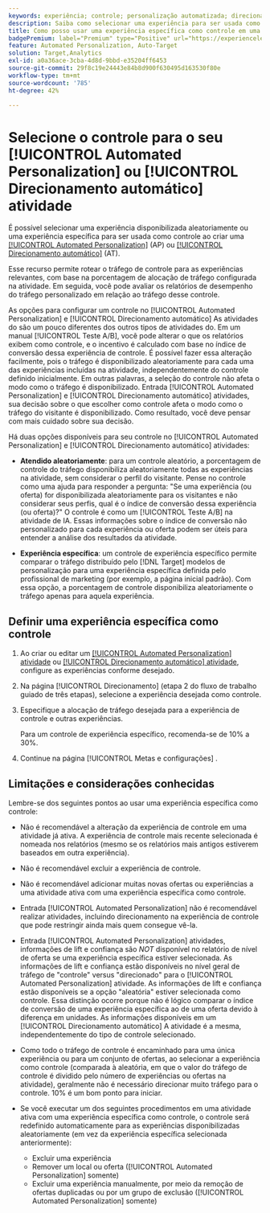 ```yaml
---
keywords: experiência; controle; personalização automatizada; direcionamento automático
description: Saiba como selecionar uma experiência para ser usada como controle ao criar uma [!UICONTROL Automated Personalization] (AP) ou [!UICONTROL Direcionamento automático] atividade no [!DNL Adobe Target].
title: Como posso usar uma experiência específica como controle em uma [!UICONTROL Automated Personalization] Atividade?
badgePremium: label="Premium" type="Positive" url="https://experienceleague.adobe.com/docs/target/using/introduction/intro.html?lang=en#premium newtab=true" tooltip="Consulte o que está incluído no Target Premium."
feature: Automated Personalization, Auto-Target
solution: Target,Analytics
exl-id: a0a36ace-3cba-4d8d-9bbd-e35204ff6453
source-git-commit: 29f8c19e24443e84b8d900f630495d163530f80e
workflow-type: tm+mt
source-wordcount: '785'
ht-degree: 42%

---
```


# Selecione o controle para o seu [!UICONTROL Automated Personalization] ou [!UICONTROL Direcionamento automático] atividade

É possível selecionar uma experiência disponibilizada aleatoriamente ou uma experiência específica para ser usada como controle ao criar uma [[!UICONTROL Automated Personalization]](/help/main/c-activities/t-automated-personalization/automated-personalization.md) (AP) ou [[!UICONTROL Direcionamento automático]](/help/main/c-activities/auto-target/auto-target-to-optimize.md) (AT).

Esse recurso permite rotear o tráfego de controle para as experiências relevantes, com base na porcentagem de alocação de tráfego configurada na atividade. Em seguida, você pode avaliar os relatórios de desempenho do tráfego personalizado em relação ao tráfego desse controle.

As opções para configurar um controle no [!UICONTROL Automated Personalization] e [!UICONTROL Direcionamento automático] As atividades do são um pouco diferentes dos outros tipos de atividades do. Em um manual [!UICONTROL Teste A/B], você pode alterar o que os relatórios exibem como controle, e o incentivo é calculado com base no índice de conversão dessa experiência de controle. É possível fazer essa alteração facilmente, pois o tráfego é disponibilizado aleatoriamente para cada uma das experiências incluídas na atividade, independentemente do controle definido inicialmente. Em outras palavras, a seleção do controle não afeta o modo como o tráfego é disponibilizado. Entrada [!UICONTROL Automated Personalization] e [!UICONTROL Direcionamento automático] atividades, sua decisão sobre o que escolher como controle afeta o modo como o tráfego do visitante é disponibilizado. Como resultado, você deve pensar com mais cuidado sobre sua decisão.

Há duas opções disponíveis para seu controle no [!UICONTROL Automated Personalization] e [!UICONTROL Direcionamento automático] atividades:

* **Atendido aleatoriamente**: para um controle aleatório, a porcentagem de controle do tráfego disponibiliza aleatoriamente todas as experiências na atividade, sem considerar o perfil do visitante. Pense no controle como uma ajuda para responder a pergunta: &quot;Se uma experiência (ou oferta) for disponibilizada aleatoriamente para os visitantes e não considerar seus perfis, qual é o índice de conversão dessa experiência (ou oferta)?&quot; O controle é como um [!UICONTROL Teste A/B] na atividade de IA. Essas informações sobre o índice de conversão não personalizado para cada experiência ou oferta podem ser úteis para entender a análise dos resultados da atividade.

* **Experiência específica**: um controle de experiência específico permite comparar o tráfego distribuído pelo [!DNL Target] modelos de personalização para uma experiência específica definida pelo profissional de marketing (por exemplo, a página inicial padrão). Com essa opção, a porcentagem de controle disponibiliza aleatoriamente o tráfego apenas para aquela experiência.

## Definir uma experiência específica como controle

1. Ao criar ou editar um [[!UICONTROL Automated Personalization] atividade](/help/main/c-activities/t-automated-personalization/create-ap-activity.md) ou [[!UICONTROL Direcionamento automático] atividade](/help/main/c-activities/t-test-ab/t-test-create-ab/ab-audience.md), configure as experiências conforme desejado.
1. Na página [!UICONTROL Direcionamento] (etapa 2 do fluxo de trabalho guiado de três etapas), selecione a experiência desejada como controle.
1. Especifique a alocação de tráfego desejada para a experiência de controle e outras experiências.

   Para um controle de experiência específico, recomenda-se de 10% a 30%.

1. Continue na página [!UICONTROL Metas e configurações] .

## Limitações e considerações conhecidas

Lembre-se dos seguintes pontos ao usar uma experiência específica como controle:

* Não é recomendável a alteração da experiência de controle em uma atividade já ativa. A experiência de controle mais recente selecionada é nomeada nos relatórios (mesmo se os relatórios mais antigos estiverem baseados em outra experiência).
* Não é recomendável excluir a experiência de controle.
* Não é recomendável adicionar muitas novas ofertas ou experiências a uma atividade ativa com uma experiência específica como controle.
* Entrada [!UICONTROL Automated Personalization] não é recomendável realizar atividades, incluindo direcionamento na experiência de controle que pode restringir ainda mais quem consegue vê-la.
* Entrada [!UICONTROL Automated Personalization] atividades, informações de lift e confiança são *NOT* disponível no relatório de nível de oferta se uma experiência específica estiver selecionada. As informações de lift e confiança estão disponíveis no nível geral de tráfego de &quot;controle&quot; versus &quot;direcionado&quot; para o [!UICONTROL Automated Personalization] atividade. As informações de lift e confiança estão disponíveis se a opção &quot;aleatória&quot; estiver selecionada como controle. Essa distinção ocorre porque não é lógico comparar o índice de conversão de uma experiência específica ao de uma oferta devido à diferença em unidades. As informações disponíveis em um [!UICONTROL Direcionamento automático] A atividade é a mesma, independentemente do tipo de controle selecionado.
* Como todo o tráfego de controle é encaminhado para uma única experiência ou para um conjunto de ofertas, ao selecionar a experiência como controle (comparada à aleatória, em que o valor do tráfego de controle é dividido pelo número de experiências ou ofertas na atividade), geralmente não é necessário direcionar muito tráfego para o controle. 10% é um bom ponto para iniciar.
* Se você executar um dos seguintes procedimentos em uma atividade ativa com uma experiência específica como controle, o controle será redefinido automaticamente para as experiências disponibilizadas aleatoriamente (em vez da experiência específica selecionada anteriormente):

   * Excluir uma experiência
   * Remover um local ou oferta ([!UICONTROL Automated Personalization] somente)
   * Excluir uma experiência manualmente, por meio da remoção de ofertas duplicadas ou por um grupo de exclusão ([!UICONTROL Automated Personalization] somente)
